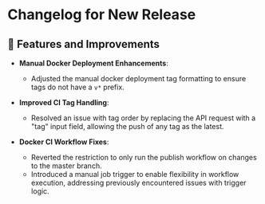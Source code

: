 # Changelog for New Release

## 🚀 Features and Improvements

- **Manual Docker Deployment Enhancements**:
  - Adjusted the manual docker deployment tag formatting to ensure tags do not have a `v*` prefix.

- **Improved CI Tag Handling**:
  - Resolved an issue with tag order by replacing the API request with a "tag" input field, allowing the push of any tag as the latest.

- **Docker CI Workflow Fixes**:
  - Reverted the restriction to only run the publish workflow on changes to the master branch.
  - Introduced a manual job trigger to enable flexibility in workflow execution, addressing previously encountered issues with trigger logic.

